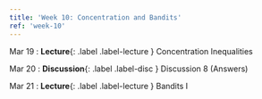 ```yaml
---
title: 'Week 10: Concentration and Bandits'
ref: 'week-10'
---
```


Mar 19
: **Lecture**{: .label .label-lecture } Concentration Inequalities

Mar 20
: **Discussion**{: .label .label-disc } Discussion 8 (Answers)

Mar 21
: **Lecture**{: .label .label-lecture } Bandits I
